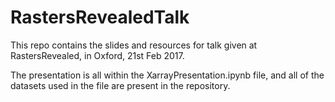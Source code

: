 # RastersRevealedTalk

This repo contains the slides and resources for talk given at RastersRevealed, in Oxford, 21st Feb 2017.

The presentation is all within the XarrayPresentation.ipynb file, and all of the datasets used in the file are present in the repository.

